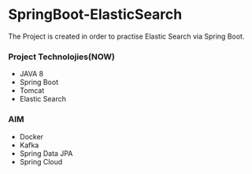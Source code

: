 # SpringBoot-ElasticSearch

The Project is created in order to practise Elastic Search via Spring Boot.

### Project Technolojies(NOW)

- JAVA 8
- Spring Boot
- Tomcat
- Elastic Search

### AIM

- Docker
- Kafka
- Spring Data JPA
- Spring Cloud
